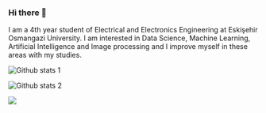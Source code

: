 ### Hi there 👋

I am a 4th year student of  Electrical and Electronics Engineering at Eskişehir Osmangazi University. I am interested in Data Science, Machine Learning, Artificial Intelligence and Image processing and I improve myself in these areas with my studies.

![Github stats 1](https://github-readme-stats.vercel.app/api?username=Ezellll&layout=compact&show_icons=true&theme=dracula)

![Github stats 2](https://github-readme-stats.vercel.app/api/top-langs/?username=Ezellll&layout=compact&show_icons=true&theme=dracula)

<a href="https://www.linkedin.com/in/abdulezel-bilgili/"><img src="https://www.vectorlogo.zone/logos/linkedin/linkedin-ar21.svg"></a>




<!--
**Ezellll/Ezellll** is a ✨ _special_ ✨ repository because its `README.md` (this file) appears on your GitHub profile.
Here are some ideas to get you started:

- 🔭 I’m currently working on ...
- 🌱 I’m currently learning ...
- 👯 I’m looking to collaborate on ...
- 🤔 I’m looking for help with ...
- 💬 Ask me about ...
- 📫 How to reach me: ...
- 😄 Pronouns: ...
- ⚡ Fun fact: ...
-->
